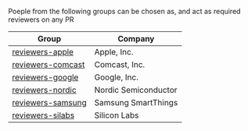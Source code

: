 Poeple from the following groups can be chosen as, and act as required reviewers
on any PR

| Group                                                                             | Company              |
| --------------------------------------------------------------------------------- | -------------------- |
| [reviewers-apple](https://github.com/orgs/project-chip/teams/reviewers-apple)     | Apple, Inc.          |
| [reviewers-comcast](https://github.com/orgs/project-chip/teams/reviewers-comcast) | Comcast, Inc.        |
| [reviewers-google](https://github.com/orgs/project-chip/teams/reviewers-google)   | Google, Inc.         |
| [reviewers-nordic](https://github.com/orgs/project-chip/teams/reviewers-nordic)   | Nordic Semiconductor |
| [reviewers-samsung](https://github.com/orgs/project-chip/teams/reviewers-samsung) | Samsung SmartThings  |
| [reviewers-silabs](https://github.com/orgs/project-chip/teams/reviewers-silabs)   | Silicon Labs         |
